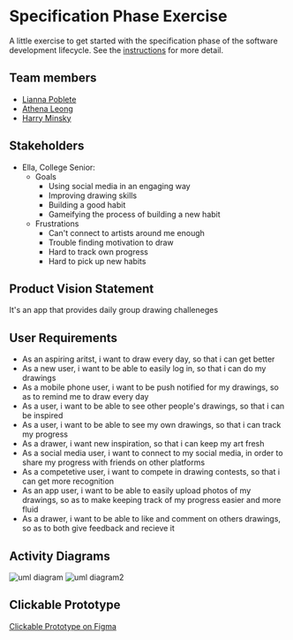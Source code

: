 # Specification Phase Exercise

A little exercise to get started with the specification phase of the software development lifecycle. See the [instructions](instructions.md) for more detail.

## Team members

 - [Lianna Poblete](https://github.com/liannnaa)
 - [Athena Leong](https://github.com/aleong2002)
 - [Harry Minsky](https://github.com/hminsky2002)


## Stakeholders

- Ella, College Senior:
  - Goals   
    - Using social media in an engaging way
    - Improving drawing skills
    - Building a good habit
    - Gameifying the process of building a new habit
  - Frustrations
    - Can't connect to artists around me enough
    - Trouble finding motivation to draw
    - Hard to track own progress 
    - Hard to pick up new habits

## Product Vision Statement

It's an app that provides daily group drawing challeneges

## User Requirements

- As an aspiring aritst, i want to draw every day, so that i can get better
- As a new user, i want to be able to easily log in, so that i can do my drawings
- As a mobile phone user, i want to be push notified for my drawings, so as to remind me to draw every day
- As a user, i want to be able to see other people's drawings, so that i can be inspired
- As a user, i want to be able to see my own drawings, so that i can track my progress
- As a drawer, i want new inspiration, so that i can keep my art fresh
- As a social media user, i want to connect to my social media, in order to share my progress with friends on other platforms
- As a competetive user, i want to compete in drawing contests, so that i can get more recognition
- As an app user, i want to be able to easily upload photos of my drawings, so as to make keeping track of my progress easier and more fluid
- As a drawer, i want to be able to like and comment on others drawings,
so as to both give feedback and recieve it







## Activity Diagrams

![uml diagram](https://github.com/software-students-fall2023/1-specification-exercise-liatha/assets/123139610/4a2f0294-6753-4673-8657-6ac626da9c20)
![uml diagram2](https://github.com/software-students-fall2023/1-specification-exercise-liatha/assets/18370464/ccd07fa6-c334-45c5-a96b-cf5a6542dd06)


## Clickable Prototype

[Clickable Prototype on Figma](https://www.figma.com/proto/I6mLj0JpgxCrvk6z5ArY7K/Untitled?type=design&node-id=1-5&t=oQ6srVLgGAhvQeyw-1&scaling=min-zoom&page-id=0%3A1&starting-point-node-id=1%3A291&mode=design)

